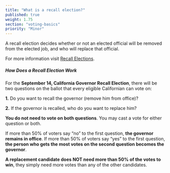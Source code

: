 ```yaml
---
title: "What is a recall election?"
published: true
weight: 1.75
section: "voting-basics"
priority: "Minor"
---
```

A recall election decides whether or not an elected official will be removed from the elected job, and who will replace that official.   

For more information visit [Recall Elections](https://www.sos.ca.gov/elections/recalls/current-recall-efforts/newsom-recall-faqs).

##### How Does a Recall Election Work  
For the **September 14, California Governor Recall Election**, there will be two questions on the ballot that every eligible Californian can vote on: 

**1.** Do you want to recall the governor (remove him from office)?

**2.** If the governor is recalled, who do you want to replace him?

**You do not need to vote on both questions**. You may cast a vote for either question or both.

If more than 50% of voters say “no” to the first question, **the governor remains in office**. If more than 50% of voters say “yes” to the first question, **the person who gets the most votes on the second question becomes the governor**. 

**A replacement candidate does NOT need more than 50% of the votes to win**, they simply need more votes than any of the other candidates.
